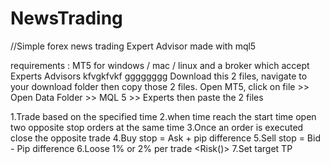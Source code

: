 # NewsTrading

//Simple forex news trading Expert Advisor made with mql5

requirements : MT5 for windows / mac / linux and a broker which accept Experts Advisors
kfvgkfvkf
gggggggg
Download this 2 files, navigate to your download folder then copy those 2 files.
Open MT5, click on file >> Open Data Folder >> MQL 5 >> Experts then paste the 2 files 

1.Trade based on the specified time
2.when time reach the start time open two opposite stop orders at the same time
3.Once an order is executed close the opposite trade
4.Buy stop = Ask + pip difference
5.Sell stop = Bid - Pip difference
6.Loose 1% or 2% per trade <Risk()>
7.Set target TP
